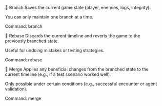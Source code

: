 🧬 Branch
Saves the current game state (player, enemies, logs, integrity).

You can only maintain one branch at a time.

Command: branch

🔀 Rebase
Discards the current timeline and reverts the game to the previously branched state.

Useful for undoing mistakes or testing strategies.

Command: rebase

🧩 Merge
Applies any beneficial changes from the branched state to the current timeline (e.g., if a test scenario worked well).

Only possible under certain conditions (e.g., successful encounter or agent validation).

Command: merge
